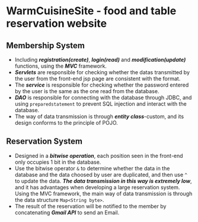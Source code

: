 # WarmCuisineSite - food and table reservation website
## Membership System
* Including ***registration(create)***, ***login(read)*** and ***modification(update)*** functions, using the ***MVC*** framework. 
* ***Servlets*** are responsible for checking whether the datas transmitted by the user from the front-end jsp page are consistent with the format.
* The ***service*** is responsible for checking whether the password entered by the user is the same as the one read from the database.
* ***DAO*** is responsible for connecting with the database through JDBC, and using `preparedstatement` to prevent SQL injection and interact with the database.
* The way of data transmission is through ***entity class***-custom, and its design conforms to the principle of POJO.
## Reservation System
* Designed in a ***bitwise operation***, each position seen in the front-end only occupies 1 bit in the database.
* Use the bitwise operator `&` to determine whether the data in the database and the data choosed by user are duplicated, and then use `^` to update the data. ***The data transmission in this way is extremely low***, and it has advantages when developing a large reservation system.
Using the MVC framework, the main way of data transmission is through the data structure ```Map<String byte>```.
* The result of the reservation will be notified to the member by concatenating ***Gmail API*** to send an Email.
